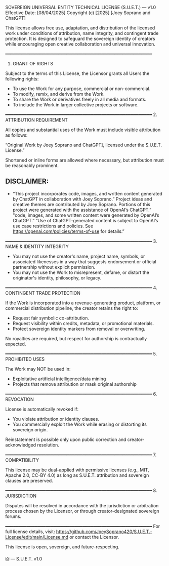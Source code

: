 SOVEREIGN UNIVERSAL ENTITY TECHNICAL LICENSE (S.U.E.T.) — v1.0
Effective Date: [08/04/2025]
Copyright (c) [2025] [Joey Soprano and ChatGPT]

This license allows free use, adaptation, and distribution of the licensed work under conditions of attribution, name integrity, and contingent trade protection. It is designed to safeguard the sovereign identity of creators while encouraging open creative collaboration and universal innovation.

━━━━━━━━━━━━━━━━━━━━━━━━━━━━━━━━━━━━━━━━━━━━━━━━━━━━━━━
1. GRANT OF RIGHTS

Subject to the terms of this License, the Licensor grants all Users the following rights:

- To use the Work for any purpose, commercial or non-commercial.
- To modify, remix, and derive from the Work.
- To share the Work or derivatives freely in all media and formats.
- To include the Work in larger collective projects or software.

━━━━━━━━━━━━━━━━━━━━━━━━━━━━━━━━━━━━━━━━━━━━━━━━━━━━━━━
2. ATTRIBUTION REQUIREMENT

All copies and substantial uses of the Work must include visible attribution as follows:

“Original Work by Joey Soprano and ChatGPT], licensed under the S.U.E.T. License.”

Shortened or inline forms are allowed where necessary, but attribution must be reasonably prominent.

## DISCLAIMER:

* “This project incorporates code, images, and written content generated by ChatGPT in collaboration with Joey Soprano.” Project ideas and creative themes are contributed by Joey Soprano. Portions of this project were generated with the assistance of OpenAI’s ChatGPT.” "code, images, and some written content were generated by OpenAI’s ChatGPT.” “Use of ChatGPT-generated content is subject to OpenAI’s use case restrictions and policies. See https://openai.com/policies/terms-of-use for details.” 

━━━━━━━━━━━━━━━━━━━━━━━━━━━━━━━━━━━━━━━━━━━━━━━━━━━━━━━
3. NAME & IDENTITY INTEGRITY

- You may not use the creator's name, project name, symbols, or associated likenesses in a way that suggests endorsement or official partnership without explicit permission.
- You may not use the Work to misrepresent, defame, or distort the originator's identity, philosophy, or legacy.

━━━━━━━━━━━━━━━━━━━━━━━━━━━━━━━━━━━━━━━━━━━━━━━━━━━━━━━
4. CONTINGENT TRADE PROTECTION

If the Work is incorporated into a revenue-generating product, platform, or commercial distribution pipeline, the creator retains the right to:

- Request fair symbolic co-attribution.
- Request visibility within credits, metadata, or promotional materials.
- Protect sovereign identity markers from removal or overwriting.

No royalties are required, but respect for authorship is contractually expected.

━━━━━━━━━━━━━━━━━━━━━━━━━━━━━━━━━━━━━━━━━━━━━━━━━━━━━━━
5. PROHIBITED USES

The Work may NOT be used in:

- Exploitative artificial intelligence/data mining
- Projects that remove attribution or mask original authorship

━━━━━━━━━━━━━━━━━━━━━━━━━━━━━━━━━━━━━━━━━━━━━━━━━━━━━━━
6. REVOCATION

License is automatically revoked if:

- You violate attribution or identity clauses.
- You commercially exploit the Work while erasing or distorting its sovereign origin.

Reinstatement is possible only upon public correction and creator-acknowledged resolution.

━━━━━━━━━━━━━━━━━━━━━━━━━━━━━━━━━━━━━━━━━━━━━━━━━━━━━━━
7. COMPATIBILITY

This license may be dual-applied with permissive licenses (e.g., MIT, Apache 2.0, CC-BY 4.0) as long as S.U.E.T. attribution and sovereign clauses are preserved.

━━━━━━━━━━━━━━━━━━━━━━━━━━━━━━━━━━━━━━━━━━━━━━━━━━━━━━━
8. JURISDICTION

Disputes will be resolved in accordance with the jurisdiction or arbitration process chosen by the Licensor, or through creator-designated sovereign forums.

━━━━━━━━━━━━━━━━━━━━━━━━━━━━━━━━━━━━━━━━━━━━━━━━━━━━━━━
For full license details, visit: https://github.com/JoeySoprano420/S.U.E.T.-License/edit/main/License.md or contact the Licensor.

This license is open, sovereign, and future-respecting.

🜲 — S.U.E.T. v1.0
